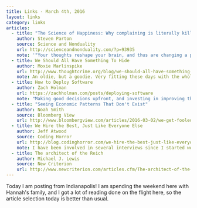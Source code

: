```yaml
---
title: Links - March 4th, 2016
layout: links
category: links
articles:
  - title: "The Science of Happiness: Why complaining is literally killing you"
    author: Steven Parton
    source: Science and Nonduality
    url: http://scienceandnonduality.com/?p=93935
    note: '"Your thoughts reshape your brain, and thus are changing a physical construct of reality." After all, it is all in your head.'
  - title: We Should All Have Something To Hide
    author: Moxie Marlinspike
    url: http://www.thoughtcrime.org/blog/we-should-all-have-something-to-hide/
    note: An oldie, but a goodie. Very fitting these days with the whole  vs FBI story.
  - title: How to Deploy Software
    author: Zach Holman
    url: https://zachholman.com/posts/deploying-software
    note: "Making good decisions upfront, and investing in improving the software development process (via testing, CI/CD, etc.) pays off over time. This is especially important as the organization grows, but the correct patterns should be set before the project grows large. Building software is easier when you're not afraid of breaking it."
  - title: "Seeing Economic Patterns That Don't Exist"
    author: Noah Smith
    source: Bloomberg View
    url: http://www.bloombergview.com/articles/2016-03-02/we-get-fooled-by-economic-patterns-that-don-t-exist
  - title: We Hire the Best, Just Like Everyone Else
    author: Jeff Atwood
    source: Coding Horror
    url: http://blog.codinghorror.com/we-hire-the-best-just-like-everyone-else/
    note: I have been involved in several interviews since I started working full time 8 months ago. The process is unbelievably broken. Jeff makes good points on *how* and *why* that is so.
  - title: The architect of the Reich
    author: Michael J. Lewis
    source: New Criterion
    url: http://www.newcriterion.com/articles.cfm/The-architect-of-the-Reich-8384
---
```


Today I am posting from Indianapolis! I am spending the weekend here with Hannah's family, and I got a lot of reading done on the flight here, so the article selection today is better than usual.